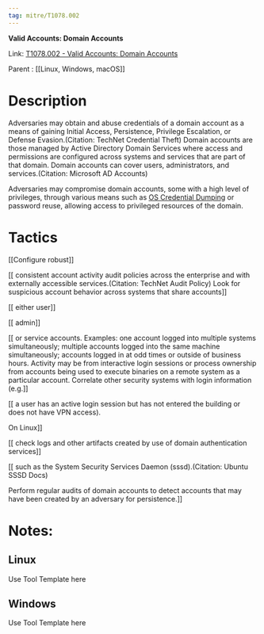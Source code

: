 ```yaml
---
tag: mitre/T1078.002
---
```


**Valid Accounts: Domain Accounts**

Link: [T1078.002 - Valid Accounts: Domain Accounts](https://attack.mitre.org/techniques/T1078/002)

Parent : [[Linux, Windows, macOS]]


# Description

Adversaries may obtain and abuse credentials of a domain account as a means of gaining Initial Access, Persistence, Privilege Escalation, or Defense Evasion.(Citation: TechNet Credential Theft) Domain accounts are those managed by Active Directory Domain Services where access and permissions are configured across systems and services that are part of that domain. Domain accounts can cover users, administrators, and services.(Citation: Microsoft AD Accounts)

Adversaries may compromise domain accounts, some with a high level of privileges, through various means such as [OS Credential Dumping](https://attack.mitre.org/techniques/T1003) or password reuse, allowing access to privileged resources of the domain.

# Tactics


[[Configure robust]]

[[ consistent account activity audit policies across the enterprise and with externally accessible services.(Citation: TechNet Audit Policy) Look for suspicious account behavior across systems that share accounts]]

[[ either user]]

[[ admin]]

[[ or service accounts. Examples: one account logged into multiple systems simultaneously; multiple accounts logged into the same machine simultaneously; accounts logged in at odd times or outside of business hours. Activity may be from interactive login sessions or process ownership from accounts being used to execute binaries on a remote system as a particular account. Correlate other security systems with login information (e.g.]]

[[ a user has an active login session but has not entered the building or does not have VPN access).

On Linux]]

[[ check logs and other artifacts created by use of domain authentication services]]

[[ such as the System Security Services Daemon (sssd).(Citation: Ubuntu SSSD Docs) 

Perform regular audits of domain accounts to detect accounts that may have been created by an adversary for persistence.]]


# Notes:

## Linux

Use Tool Template here

## Windows

Use Tool Template here
